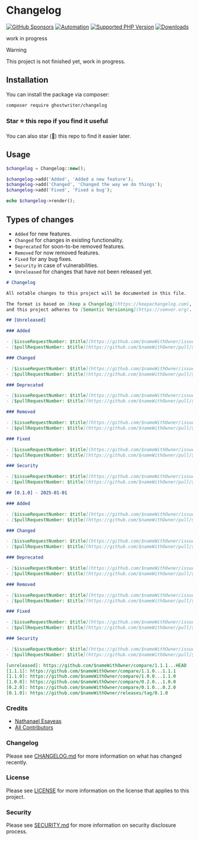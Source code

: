 # Changelog

[![GitHub Sponsors](https://img.shields.io/github/sponsors/ghostwriter?label=Sponsor+@ghostwriter/changelog&logo=GitHub+Sponsors)](https://github.com/sponsors/ghostwriter)
[![Automation](https://github.com/ghostwriter/changelog/actions/workflows/automation.yml/badge.svg)](https://github.com/ghostwriter/changelog/actions/workflows/automation.yml)
[![Supported PHP Version](https://badgen.net/packagist/php/ghostwriter/changelog?color=8892bf)](https://www.php.net/supported-versions)
[![Downloads](https://badgen.net/packagist/dt/ghostwriter/changelog?color=blue)](https://packagist.org/packages/ghostwriter/changelog)

work in progress

> [!WARNING]
>
> This project is not finished yet, work in progress.

## Installation

You can install the package via composer:

``` bash
composer require ghostwriter/changelog
```

### Star ⭐️ this repo if you find it useful

You can also star (🌟) this repo to find it easier later.

## Usage

```php
$changelog = Changelog::new();

$changelog->add('Added', 'Added a new feature');
$changelog->add('Changed', 'Changed the way we do things');
$changelog->add('Fixed', 'Fixed a bug');

echo $changelog->render();
```

## Types of changes

- `Added` for new features.
- `Changed` for changes in existing functionality.
- `Deprecated` for soon-to-be removed features.
- `Removed` for now removed features.
- `Fixed` for any bug fixes.
- `Security` in case of vulnerabilities.
- `Unreleased` for changes that have not been released yet.

```markdown
# Changelog

All notable changes to this project will be documented in this file.

The format is based on [Keep a Changelog](https://keepachangelog.com),
and this project adheres to [Semantic Versioning](https://semver.org).

## [Unreleased]

### Added

- [$issueRequestNumber: $title](https://github.com/$nameWithOwner/issues/$issueRequestNumber) by (@$author)
- [$pullRequestNumber: $title](https://github.com/$nameWithOwner/pull/$pullRequestNumber) by (@$author)

### Changed

- [$issueRequestNumber: $title](https://github.com/$nameWithOwner/issues/$issueRequestNumber) by (@$authorUsername)
- [$pullRequestNumber: $title](https://github.com/$nameWithOwner/pull/$pullRequestNumber) by (@$author)

### Deprecated

- [$issueRequestNumber: $title](https://github.com/$nameWithOwner/issues/$issueRequestNumber) by (@$author)
- [$pullRequestNumber: $title](https://github.com/$nameWithOwner/pull/$pullRequestNumber) by (@$author)

### Removed

- [$issueRequestNumber: $title](https://github.com/$nameWithOwner/issues/$issueRequestNumber) by (@$author)
- [$pullRequestNumber: $title](https://github.com/$nameWithOwner/pull/$pullRequestNumber) by (@$author)

### Fixed

- [$issueRequestNumber: $title](https://github.com/$nameWithOwner/issues/$issueRequestNumber) by (@$author)
- [$pullRequestNumber: $title](https://github.com/$nameWithOwner/pull/$pullRequestNumber) by (@$author)

### Security

- [$issueRequestNumber: $title](https://github.com/$nameWithOwner/issues/$issueRequestNumber) by (@$author)
- [$pullRequestNumber: $title](https://github.com/$nameWithOwner/pull/$pullRequestNumber) by (@$author)

## [0.1.0] - 2025-01-01

### Added

- [$issueRequestNumber: $title](https://github.com/$nameWithOwner/issues/$issueRequestNumber) by (@$author)
- [$pullRequestNumber: $title](https://github.com/$nameWithOwner/pull/$pullRequestNumber) by (@$author)

### Changed

- [$issueRequestNumber: $title](https://github.com/$nameWithOwner/issues/$issueRequestNumber) by (@$authorUsername)
- [$pullRequestNumber: $title](https://github.com/$nameWithOwner/pull/$pullRequestNumber) by (@$author)

### Deprecated

- [$issueRequestNumber: $title](https://github.com/$nameWithOwner/issues/$issueRequestNumber) by (@$author)
- [$pullRequestNumber: $title](https://github.com/$nameWithOwner/pull/$pullRequestNumber) by (@$author)

### Removed

- [$issueRequestNumber: $title](https://github.com/$nameWithOwner/issues/$issueRequestNumber) by (@$author)
- [$pullRequestNumber: $title](https://github.com/$nameWithOwner/pull/$pullRequestNumber) by (@$author)

### Fixed

- [$issueRequestNumber: $title](https://github.com/$nameWithOwner/issues/$issueRequestNumber) by (@$author)
- [$pullRequestNumber: $title](https://github.com/$nameWithOwner/pull/$pullRequestNumber) by (@$author)

### Security

- [$issueRequestNumber: $title](https://github.com/$nameWithOwner/issues/$issueRequestNumber) by (@$author)
- [$pullRequestNumber: $title](https://github.com/$nameWithOwner/pull/$pullRequestNumber) by (@$author)

[unreleased]: https://github.com/$nameWithOwner/compare/1.1.1...HEAD
[1.1.1]: https://github.com/$nameWithOwner/compare/1.1.0...1.1.1
[1.1.0]: https://github.com/$nameWithOwner/compare/1.0.0...1.1.0
[1.0.0]: https://github.com/$nameWithOwner/compare/0.2.0...1.0.0
[0.2.0]: https://github.com/$nameWithOwner/compare/0.1.0...0.2.0
[0.1.0]: https://github.com/$nameWithOwner/releases/tag/0.1.0
```

### Credits

- [Nathanael Esayeas](https://github.com/ghostwriter)
- [All Contributors](https://github.com/ghostwriter/changelog/contributors)

### Changelog

Please see [CHANGELOG.md](./CHANGELOG.md) for more information on what has changed recently.

### License

Please see [LICENSE](./LICENSE) for more information on the license that applies to this project.

### Security

Please see [SECURITY.md](./SECURITY.md) for more information on security disclosure process.
